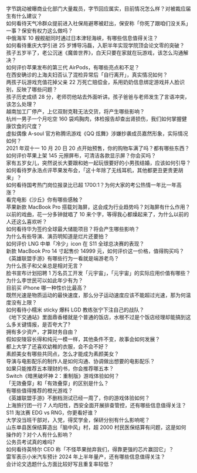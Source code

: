 字节跳动被曝商业化部门大量裁员，字节回应属实，目前情况怎么样？对被裁应届生有什么建议？  
如何看待天气冷群众提前进入社保局避寒被赶出，保安称「你死了跟咱们没关系」一事？保安有权力这么做吗？  
中俄海军 10 艘舰艇同时通过日本津轻海峡，有哪些信息值得关注？  
如何看待重庆大学引进 25 岁博导冯磊，入职半年实现学院顶会论文零的突破？  
孩子五岁半了，老公沉迷《魔兽世界》，白天只要在家就在玩游戏，该怎么沟通解决？  
如何评价苹果发布的第三代 AirPods，有哪些亮点和不足？  
在西安确诊的上海夫妇否认了混检异常后「自行离开」，真实情况如何？  
两孩子玩游戏充值花掉父亲 22 万死亡赔偿金，系用奶奶信息绑定游戏并人脸识别，反映了哪些问题？  
孩子历史成绩 28 分，老师罚他站去外面听讲。孩子爸爸与老师发生了言语冲突，该怎么处理？  
越南加工厂停产，上亿双耐克鞋无法交货，将产生哪些影响？  
杭州一男子一个月吃空 160 袋鸡胸肉，体检报告却查出肾损伤，我们如何掌握健康饮食的尺度？  
虚拟偶像 A-soul 官方称腾讯游戏《QQ 炫舞》涉嫌抄袭成员嘉然形象，实际情况如何？  
2021 年双十一 10 月 20 日 20 点开始预售，你的购物车满了吗？都有哪些东西？  
如何评价苹果上架 145 元擦屏布，可清洁各款显示屏？你会买吗？  
家有五岁女儿，突然说长大要跟和她一起玩很要好的小男孩结婚，应该如何引导？  
如何看待罗永浩点评苹果发布会，「这十年除了无线耳机，其他都更丑更贵更胡来」？  
如何看待国考热门岗位报录比已超 1700:1？为何大家的考公热情一年比一年高涨？  
看完电影《沙丘》你有哪些感触？  
苹果新款 MacBook Pro 搭载刘海屏，这会成为行业趋势吗？刘海屏有什么作用？  
以前的戏曲，花一分多钟就唱了 10 来个字，等得我心都燥起来了，为什么以前的人还这么喜欢听？  
如何看待华为签约全球最大储能项目？将会产生哪些影响？  
为什么有些导演、演员明知道是烂片还要拍？  
如何评价 LNG 中单「冷少」icon 在 S11 全球总决赛的表现？  
新款 MacBook Pro 14 寸起售价 14999 元，如何评价这一价格，值得购买吗？  
《英雄联盟手游》有哪些行为一看就是端游老鸟？  
为什么孩子和父亲总是相对无言？  
脸书宣布计划招聘 1 万名员工开发「元宇宙」，「元宇宙」的实际应用价值有哪些？  
为什么李世民可以如此年少有为？  
目前买 iPhone 哪一种性价比最高？  
既然光速是物质运动的最快速度，那么分子运动速度应该不能超过光速，那为何温度没有上限？  
如何看待小糯米 sticky 爆料 LGD 教练张宁下注自己的战队？  
《地下交通站》里面鼎香楼就是个普通的饭店，水根不过是个饭店经理却能搞到这么多关键情报，是否夸大了?  
拥有多少资产，才算财务自由？  
假如安陵容长得和纯元一模一样，其他条件不变，故事会如何发展？  
都上大学了还喜欢幼稚的衣服，会不会不好？  
素颜美女有哪些共同点，怎么才能成为素颜美女？  
导演与电影配乐的制作人是如何沟通、协调做出想要的电影配乐？  
如果只能推荐五本理财的书，你会推荐哪五本？  
Switch《暗黑破坏神 2：重制版》游戏体验如何？  
「无效叠穿」和「有效叠穿」的区别是什么？  
有哪些值得推荐的橙光游戏？  
《英雄联盟手游》不删档测试已经一周了，你的游戏体验如何？  
上海旅行团一行 7 人均阳性，西安全面开展排查管控，还有哪些信息值得关注？  
S11 淘汰赛 EDG vs RNG，你更看好谁？  
大学没当班干部对，入党，得奖学金，保研分别有什么影响呢？  
山东单县医保结算造出「脑中风」村，超 2000 村民医保结算有问题，这是如何操作的？对个人有什么影响？  
公务员考试真的难吗?  
如何看待英特尔 CEO 称「不怪苹果抛弃我们，得靠更强的芯片赢回它」？  
雷军表示小米汽车预计 2024 年上半年量产，还有哪些信息值得关注？  
会计论文选题什么方面比较好写且重复率较低？  
